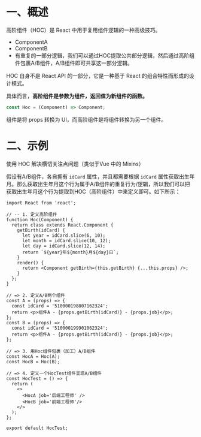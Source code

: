 # 一、概述

高阶组件（HOC）是 React 中用于复用组件逻辑的一种高级技巧。

- ComponentA
- ComponentB
- 有重复的一部分逻辑，我们可以通过HOC提取公共部分逻辑，然后通过高阶组件包裹A/B组件，A/B组件即可共享这一部分逻辑。

HOC 自身不是 React API 的一部分，它是一种基于 React 的组合特性而形成的设计模式。

具体而言，**高阶组件是参数为组件，返回值为新组件的函数。**

```js
const Hoc = (Component) => Component;
```

组件是将 props 转换为 UI，而高阶组件是将组件转换为另一个组件。

# 二、示例

使用 HOC 解决横切关注点问题（类似于Vue 中的 Mixins）

假设有A/B组件，各自拥有 `idCard` 属性，并且都需要根据 `idCard` 属性获取出生年月。那么获取出生年月这个行为属于A/B组件的重复行为/逻辑，所以我们可以把获取出生年月这个行为提取到HOC（高阶组件）中来定义即可。如下所示：

```react
import React from 'react';

// -- 1. 定义高阶组件
function Hoc(Component) {
  return class extends React.Component {
    getBirth(idCard) {
      let year = idCard.slice(6, 10);
      let month = idCard.slice(10, 12);
      let day = idCard.slice(12, 14);
      return `${year}年${month}月${day}日`;
    }
    render() {
      return <Component getBirth={this.getBirth} {...this.props} />;
    }
  };
}

// => 2. 定义A/B两个组件
const A = (props) => {
  const idCard = '510000198807162324';
  return <p>组件A - {props.getBirth(idCard)} - {props.job}</p>;
};
const B = (props) => {
  const idCard = '510000199901062324';
  return <p>组件A - {props.getBirth(idCard)} - {props.job}</p>;
};

// => 3. 用Hoc组件包裹（加工）A/B组件
const HocA = Hoc(A);
const HocB = Hoc(B);

// => 4. 定义一个HocTest组件呈现A/B组件
const HocTest = () => {
  return (
    <>
      <HocA job='后端工程师' />
      <HocB job='前端工程师'/>
    </>
  );
};

export default HocTest;
```

